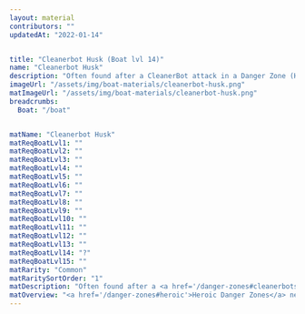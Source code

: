 ```yaml
---
layout: material
contributors: ""
updatedAt: "2022-01-14"


title: "Cleanerbot Husk (Boat lvl 14)"
name: "Cleanerbot Husk"
description: "Often found after a CleanerBot attack in a Danger Zone (Heroic) - Heroic Danger Zones need to be unlocked by progressing the Story Quests"
imageUrl: "/assets/img/boat-materials/cleanerbot-husk.png"
matImageUrl: "/assets/img/boat-materials/cleanerbot-husk.png"
breadcrumbs:
  Boat: "/boat"


matName: "Cleanerbot Husk"
matReqBoatLvl1: ""
matReqBoatLvl2: ""
matReqBoatLvl3: ""
matReqBoatLvl4: ""
matReqBoatLvl5: ""
matReqBoatLvl6: ""
matReqBoatLvl7: ""
matReqBoatLvl8: ""
matReqBoatLvl9: ""
matReqBoatLvl10: ""
matReqBoatLvl11: ""
matReqBoatLvl12: ""
matReqBoatLvl13: ""
matReqBoatLvl14: "?"
matReqBoatLvl15: ""
matRarity: "Common"
matRaritySortOrder: "1"
matDescription: "Often found after a <a href='/danger-zones#cleanerbots'>CleanerBot</a> attack in a <a href='/danger-zones#heroic'>Danger Zone (Heroic)</a>"
matOverview: "<a href='/danger-zones#heroic'>Heroic Danger Zones</a> need to be unlocked by progressing the <a href='/story'>Story Quests</a>"
---
```



